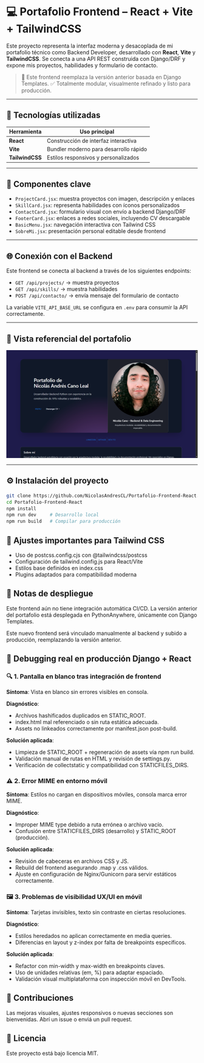 # 💻 Portafolio Frontend – React + Vite + TailwindCSS

Este proyecto representa la interfaz moderna y desacoplada de mi portafolio técnico como Backend Developer, desarrollado con **React**, **Vite** y **TailwindCSS**. Se conecta a una API REST construida con Django/DRF y expone mis proyectos, habilidades y formulario de contacto.

> 🎯 Este frontend reemplaza la versión anterior basada en Django Templates.
> ✅ Totalmente modular, visualmente refinado y listo para producción.

---

## 🚀 Tecnologías utilizadas

| Herramienta     | Uso principal                                |
|-----------------|----------------------------------------------|
| **React**       | Construcción de interfaz interactiva         |
| **Vite**        | Bundler moderno para desarrollo rápido       |
| **TailwindCSS** | Estilos responsivos y personalizados         |

---

## 🧩 Componentes clave

- `ProjectCard.jsx`: muestra proyectos con imagen, descripción y enlaces
- `SkillCard.jsx`: representa habilidades con íconos personalizados
- `ContactCard.jsx`: formulario visual con envío a backend Django/DRF
- `FooterCard.jsx`: enlaces a redes sociales, incluyendo CV descargable
- `BasicMenu.jsx`: navegación interactiva con Tailwind CSS
- `SobreMi.jsx`: presentación personal editable desde frontend

---

## 🌐 Conexión con el Backend

Este frontend se conecta al backend a través de los siguientes endpoints:

- `GET /api/projects/` → muestra proyectos
- `GET /api/skills/` → muestra habilidades
- `POST /api/contacto/` → envía mensaje del formulario de contacto

La variable `VITE_API_BASE_URL` se configura en `.env` para consumir la API correctamente.

---

## 📸 Vista referencial del portafolio

![Portafolio Preview](./public/portafolio.png)

---

## ⚙️ Instalación del proyecto

```bash
git clone https://github.com/NicolasAndresCL/Portafolio-Frontend-React.git
cd Portafolio-Frontend-React
npm install
npm run dev     # Desarrollo local
npm run build   # Compilar para producción
```

## 🧠 Ajustes importantes para Tailwind CSS

- Uso de postcss.config.cjs con @tailwindcss/postcss
- Configuración de tailwind.config.js para React/Vite
- Estilos base definidos en index.css
- Plugins adaptados para compatibilidad moderna

## 📄 Notas de despliegue

Este frontend aún no tiene integración automática CI/CD. La versión anterior del portafolio está desplegada en PythonAnywhere, únicamente con Django Templates.

Este nuevo frontend será vinculado manualmente al backend y subido a producción, reemplazando la versión anterior.

## 🐛 Debugging real en producción Django + React

### 🔍 1. Pantalla en blanco tras integración de frontend
**Síntoma**: Vista en blanco sin errores visibles en consola.

**Diagnóstico**:
- Archivos hashificados duplicados en STATIC_ROOT.
- index.html mal referenciado o sin ruta estática adecuada.
- Assets no linkeados correctamente por manifest.json post-build.

**Solución aplicada**:
- Limpieza de STATIC_ROOT + regeneración de assets vía npm run build.
- Validación manual de rutas en HTML y revisión de settings.py.
- Verificación de collectstatic y compatibilidad con STATICFILES_DIRS.

### ⚠️ 2. Error MIME en entorno móvil
**Síntoma**: Estilos no cargan en dispositivos móviles, consola marca error MIME.

**Diagnóstico**:
- Improper MIME type debido a ruta errónea o archivo vacío.
- Confusión entre STATICFILES_DIRS (desarrollo) y STATIC_ROOT (producción).

**Solución aplicada**:
- Revisión de cabeceras en archivos CSS y JS.
- Rebuild del frontend asegurando .map y .css válidos.
- Ajuste en configuración de Nginx/Gunicorn para servir estáticos correctamente.

### 🖼️ 3. Problemas de visibilidad UX/UI en móvil
**Síntoma**: Tarjetas invisibles, texto sin contraste en ciertas resoluciones.

**Diagnóstico**:
- Estilos heredados no aplican correctamente en media queries.
- Diferencias en layout y z-index por falta de breakpoints específicos.

**Solución aplicada**:
- Refactor con min-width y max-width en breakpoints claves.
- Uso de unidades relativas (em, %) para adaptar espaciado.
- Validación visual multiplataforma con inspección móvil en DevTools.

## 🤝 Contribuciones
Las mejoras visuales, ajustes responsivos o nuevas secciones son bienvenidas. Abrí un issue o enviá un pull request.

## 🧾 Licencia
Este proyecto está bajo licencia MIT.